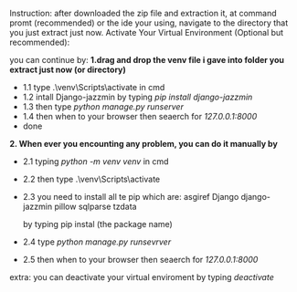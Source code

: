 Instruction:
after downloaded the zip file and extraction it, at command promt (recommended) or the ide your using, navigate to the directory that you just extract just now.
Activate Your Virtual Environment (Optional but recommended):

you can continue by:
**1.drag and drop the venv file i gave into folder you extract just now (or directory)**
- 1.1 type .\venv\Scripts\activate in cmd
- 1.2 intall Django-jazzmin by typing _pip install django-jazzmin_
- 1.3 then type _python manage.py runserver_
- 1.4 then when to your browser then seaerch for _127.0.0.1:8000_
- done

  
**2. When ever you encounting any problem, you can do it manually by**
- 2.1 typing _python -m venv venv_ in cmd
- 2.2 then type .\venv\Scripts\activate
- 2.3 you need to install all te pip which are:
      asgiref
      Django
      django-jazzmin
      pillow
      sqlparse
      tzdata

  by typing pip instal (the package name)
  
- 2.4 type _python manage.py runsevrver_
- 2.5 then when to your browser then seaerch for _127.0.0.1:8000_




extra: you can deactivate your virtual enviroment by typing _deactivate_
